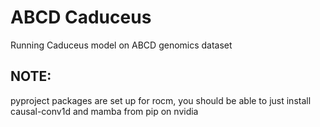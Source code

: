 # ABCD Caduceus

Running Caduceus model on ABCD genomics dataset

## NOTE:
pyproject packages are set up for rocm, you should be able to just install causal-conv1d and mamba from pip on nvidia
